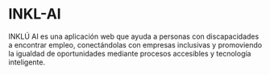 # INKL-AI
INKLÚ AI es una aplicación web que ayuda a personas con discapacidades a encontrar empleo, conectándolas con empresas inclusivas y promoviendo la igualdad de oportunidades mediante procesos accesibles y tecnología inteligente.
